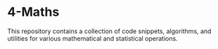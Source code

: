 # 4-Maths
This repository contains a collection of code snippets, algorithms, and utilities for various mathematical and statistical operations.
